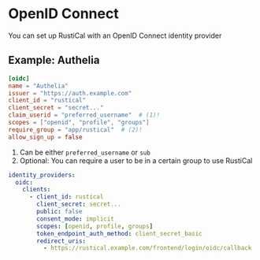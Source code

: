 # OpenID Connect

You can set up RustiCal with an OpenID Connect identity provider

## Example: Authelia

```toml title="RustiCal configuration"
[oidc]
name = "Authelia"
issuer = "https://auth.example.com"
client_id = "rustical"
client_secret = "secret..."
claim_userid = "preferred_username"  # (1)!
scopes = ["openid", "profile", "groups"]
require_group = "app/rustical"  # (2)!
allow_sign_up = false
```

1. Can be either `preferred_username` or `sub`
2. Optional: You can require a user to be in a certain group to use RustiCal

```yaml title="Authelia configuration"
identity_providers:
  oidc:
    clients:
      - client_id: rustical
        client_secret: secret...
        public: false
        consent_mode: implicit
        scopes: [openid, profile, groups]
        token_endpoint_auth_method: client_secret_basic
        redirect_uris:
          - https://rustical.example.com/frontend/login/oidc/callback
```

